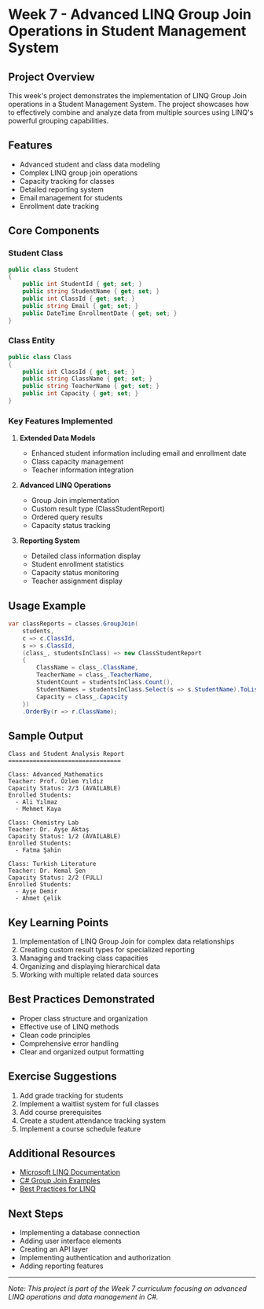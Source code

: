 ﻿# Week 7 - Advanced LINQ Group Join Operations in Student Management System

## Project Overview
This week's project demonstrates the implementation of LINQ Group Join operations in a Student Management System. The project showcases how to effectively combine and analyze data from multiple sources using LINQ's powerful grouping capabilities.

## Features
- Advanced student and class data modeling
- Complex LINQ group join operations
- Capacity tracking for classes
- Detailed reporting system
- Email management for students
- Enrollment date tracking

## Core Components

### Student Class
```csharp
public class Student
{
    public int StudentId { get; set; }
    public string StudentName { get; set; }
    public int ClassId { get; set; }
    public string Email { get; set; }
    public DateTime EnrollmentDate { get; set; }
}
```

### Class Entity
```csharp
public class Class
{
    public int ClassId { get; set; }
    public string ClassName { get; set; }
    public string TeacherName { get; set; }
    public int Capacity { get; set; }
}
```

### Key Features Implemented

1. **Extended Data Models**
   - Enhanced student information including email and enrollment date
   - Class capacity management
   - Teacher information integration

2. **Advanced LINQ Operations**
   - Group Join implementation
   - Custom result type (ClassStudentReport)
   - Ordered query results
   - Capacity status tracking

3. **Reporting System**
   - Detailed class information display
   - Student enrollment statistics
   - Capacity status monitoring
   - Teacher assignment display

## Usage Example

```csharp
var classReports = classes.GroupJoin(
    students,
    c => c.ClassId,
    s => s.ClassId,
    (class_, studentsInClass) => new ClassStudentReport
    {
        ClassName = class_.ClassName,
        TeacherName = class_.TeacherName,
        StudentCount = studentsInClass.Count(),
        StudentNames = studentsInClass.Select(s => s.StudentName).ToList(),
        Capacity = class_.Capacity
    })
    .OrderBy(r => r.ClassName);
```

## Sample Output
```
Class and Student Analysis Report
================================

Class: Advanced Mathematics
Teacher: Prof. Özlem Yıldız
Capacity Status: 2/3 (AVAILABLE)
Enrolled Students:
  - Ali Yılmaz
  - Mehmet Kaya

Class: Chemistry Lab
Teacher: Dr. Ayşe Aktaş
Capacity Status: 1/2 (AVAILABLE)
Enrolled Students:
  - Fatma Şahin

Class: Turkish Literature
Teacher: Dr. Kemal Şen
Capacity Status: 2/2 (FULL)
Enrolled Students:
  - Ayşe Demir
  - Ahmet Çelik
```

## Key Learning Points
1. Implementation of LINQ Group Join for complex data relationships
2. Creating custom result types for specialized reporting
3. Managing and tracking class capacities
4. Organizing and displaying hierarchical data
5. Working with multiple related data sources

## Best Practices Demonstrated
- Proper class structure and organization
- Effective use of LINQ methods
- Clean code principles
- Comprehensive error handling
- Clear and organized output formatting

## Exercise Suggestions
1. Add grade tracking for students
2. Implement a waitlist system for full classes
3. Add course prerequisites
4. Create a student attendance tracking system
5. Implement a course schedule feature

## Additional Resources
- [Microsoft LINQ Documentation](https://docs.microsoft.com/en-us/dotnet/csharp/programming-guide/concepts/linq/)
- [C# Group Join Examples](https://docs.microsoft.com/en-us/dotnet/csharp/linq/group-join)
- [Best Practices for LINQ](https://docs.microsoft.com/en-us/dotnet/standard/linq/best-practices-linq)

## Next Steps
- Implementing a database connection
- Adding user interface elements
- Creating an API layer
- Implementing authentication and authorization
- Adding reporting features

---
*Note: This project is part of the Week 7 curriculum focusing on advanced LINQ operations and data management in C#.*